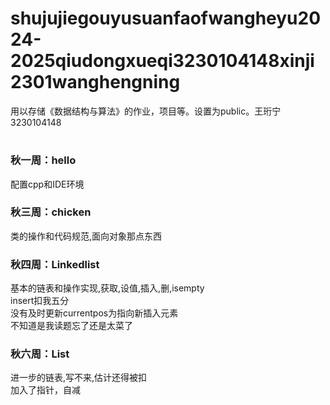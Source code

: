 # shujujiegouyusuanfaofwangheyu2024-2025qiudongxueqi3230104148xinji2301wanghengning
用以存储《数据结构与算法》的作业，项目等。设置为public。王珩宁3230104148
#
##
### 秋一周：hello  
配置cpp和IDE环境  
### 秋三周：chicken 
类的操作和代码规范,面向对象那点东西    
### 秋四周：Linkedlist  
基本的链表和操作实现,获取,设值,插入,删,isempty  
insert扣我五分       
没有及时更新currentpos为指向新插入元素  
不知道是我读题忘了还是太菜了  
### 秋六周：List    
进一步的链表,写不来,估计还得被扣    
加入了指针，自减  


